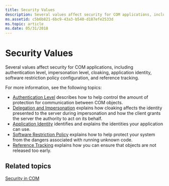 ```yaml
---
title: Security Values
description: Several values affect security for COM applications, including authentication level, impersonation level, cloaking, application identity, software restriction policy configuration, and reference tracking.
ms.assetid: c5b6b821-6bc9-43a3-b540-d187efe2533d
ms.topic: article
ms.date: 05/31/2018
---
```


# Security Values

Several values affect security for COM applications, including authentication level, impersonation level, cloaking, application identity, software restriction policy configuration, and reference tracking.

For more information, see the following topics:

-   [Authentication Level](authentication-level.md) describes how to help control the amount of protection for communication between COM objects.
-   [Delegation and Impersonation](delegation-and-impersonation.md) explains how cloaking affects the identity presented to the server during impersonation and how the client grants the server the authority to act on its behalf.
-   [Application Identity](application-identity.md) identifies and explains the identities your application can use.
-   [Software Restriction Policy](software-restriction-policy.md) explains how to help protect your system from the dangers associated with running unknown code.
-   [Reference Tracking](reference-tracking.md) explains how you can ensure that objects are not released too early.

## Related topics

<dl> <dt>

[Security in COM](security-in-com.md)
</dt> </dl>

 

 




